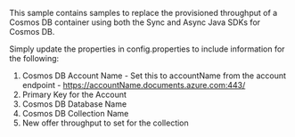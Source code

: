 This sample contains samples to replace the provisioned throughput of a Cosmos DB container using both the Sync and Async Java SDKs for Cosmos DB.

Simply update the properties in config.properties to include information for the following:
1. Cosmos DB Account Name - Set this to accountName from the account endpoint - https://accountName.documents.azure.com:443/
2. Primary Key for the Account
3. Cosmos DB Database Name
4. Cosmos DB Collection Name
5. New offer throughput to set for the collection